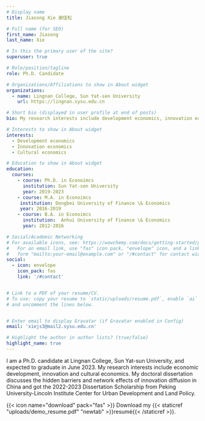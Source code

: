 ```yaml
---
# Display name
title: Jiasong Xie 谢佳松

# Full name (for SEO)
first_name: Jiasong
last_name: Xie

# Is this the primary user of the site?
superuser: true

# Role/position/tagline
role: Ph.D. Candidate

# Organizations/Affiliations to show in About widget
organizations:
  - name: Lingnan College, Sun Yat-sen University
    url: https://lingnan.sysu.edu.cn

# Short bio (displayed in user profile at end of posts)
bio: My research interests include development economics, innovation economics and cultural economics.

# Interests to show in About widget
interests:
  - Development economics
  - Innovation economics
  - Cultural economics

# Education to show in About widget
education:
  courses:
    - course: Ph.D. in Econoimcs
      institution: Sun Yat-sen University
      year: 2019-2023
    - course: M.A. in Econoimcs
     institution: Dongbei University of Finance \& Economics
     year: 2016-2019
    - course: B.A. in Econoimcs
      institution:  Anhui University of Finance \& Economics
      year: 2012-2016

# Social/Academic Networking
# For available icons, see: https://wowchemy.com/docs/getting-started/page-builder/#icons
#   For an email link, use "fas" icon pack, "envelope" icon, and a link in the
#   form "mailto:your-email@example.com" or "/#contact" for contact widget.
social:
  - icon: envelope
    icon_pack: fas
    link: '/#contact'


# Link to a PDF of your resume/CV.
# To use: copy your resume to `static/uploads/resume.pdf`, enable `ai` icons in `params.yaml`,
# and uncomment the lines below.


# Enter email to display Gravatar (if Gravatar enabled in Config)
email: 'xiejs3@mail2.sysu.edu.cn'

# Highlight the author in author lists? (true/false)
highlight_name: true
---
```


I am a Ph.D. candidate at Lingnan College, Sun Yat-sun University, and expected to graduate in June 2023. My research interests include economic development, innovation and cultural economics. My doctoral dissertation discusses the hidden barriers and network effects of innovation diffusion in China and got the 2022-2023 Dissertation Scholarship from Peking University-Lincoln Institute Center for Urban Development and Land Policy.

{{< icon name="download" pack="fas" >}} Download my {{< staticref "uploads/demo_resume.pdf" "newtab" >}}resumé{{< /staticref >}}.
